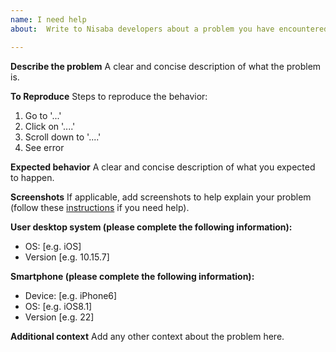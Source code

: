 ```yaml
---
name: I need help
about:  Write to Nisaba developers about a problem you have encountered

---
```


**Describe the problem**
A clear and concise description of what the problem is.

**To Reproduce**
Steps to reproduce the behavior:
1. Go to '...'
2. Click on '....'
3. Scroll down to '....'
4. See error

**Expected behavior**
A clear and concise description of what you expected to happen.

**Screenshots**
If applicable, add screenshots to help explain your problem (follow these [instructions](https://docs.github.com/en/github/writing-on-github/working-with-advanced-formatting/attaching-files) if you need help).

**User desktop system (please complete the following information):**
 - OS: [e.g. iOS]
 - Version [e.g. 10.15.7]

**Smartphone (please complete the following information):**
 - Device: [e.g. iPhone6]
 - OS: [e.g. iOS8.1]
 - Version [e.g. 22]

**Additional context**
Add any other context about the problem here.

